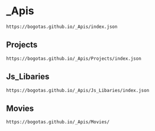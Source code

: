 # _Apis
```
https://bogotas.github.io/_Apis/index.json
```


## Projects
```
https://bogotas.github.io/_Apis/Projects/index.json
```

## Js_Libaries
```
https://bogotas.github.io/_Apis/Js_Libaries/index.json
```

## Movies
```
https://bogotas.github.io/_Apis/Movies/
```
